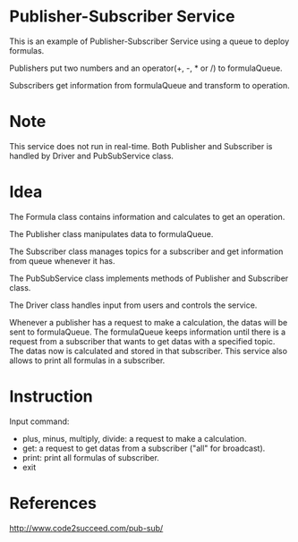 # Publisher-Subscriber Service

This is an example of Publisher-Subscriber Service using a queue to deploy formulas.

Publishers put two numbers and an operator(+, -, * or /) to formulaQueue.

Subscribers get information from formulaQueue and transform to operation.

# Note

This service does not run in real-time. Both Publisher and Subscriber is handled by Driver and PubSubService class.

# Idea

The Formula class contains information and calculates to get an operation.

The Publisher class manipulates data to formulaQueue. 

The Subscriber class manages topics for a subscriber and get information from queue whenever it has.

The PubSubService class implements methods of Publisher and Subscriber class.

The Driver class handles input from users and controls the service.

Whenever a publisher has a request to make a calculation, the datas will be sent to formulaQueue. The formulaQueue keeps information until there is a request from a subscriber that wants to get datas with a specified topic. The datas now is calculated and stored in that subscriber. This service also allows to print all formulas in a subscriber.

# Instruction
Input command:
- plus, minus, multiply, divide: a request to make a calculation.
- get: a request to get datas from a subscriber ("all" for broadcast).
- print: print all formulas of subscriber.
- exit

# References
http://www.code2succeed.com/pub-sub/

